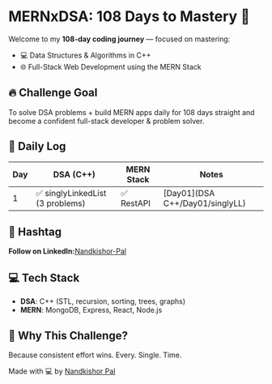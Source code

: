 # MERNxDSA: 108 Days to Mastery 🚀

Welcome to my **108-day coding journey** — focused on mastering:
- 💻 Data Structures & Algorithms in C++
- 🌐 Full-Stack Web Development using the MERN Stack

## 🔥 Challenge Goal
To solve DSA problems + build MERN apps daily for 108 days straight and become a confident full-stack developer & problem solver.

## 📅 Daily Log

| Day | DSA (C++)                  | MERN Stack             | Notes         |
|-----|----------------------------|------------------------|---------------|
| 1   | ✅ singlyLinkedList (3 problems) | ✅ RestAPI | [Day01](DSA C++/Day01/singlyLL) |

 

## 📌 Hashtag
**Follow on LinkedIn:**[Nandkishor-Pal](https://www.linkedin.com/in/nandkishor-pal)

## 💻 Tech Stack
- **DSA**: C++ (STL, recursion, sorting, trees, graphs)
- **MERN**: MongoDB, Express, React, Node.js

## 🧠 Why This Challenge?
Because consistent effort wins. Every. Single. Time.


Made with 💻 by [Nandkishor Pal](https://github.com/Nandkishor786)
